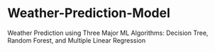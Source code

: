 # Weather-Prediction-Model
 Weather Prediction using Three Major ML Algorithms: Decision Tree, Random Forest, and Multiple Linear Regression
